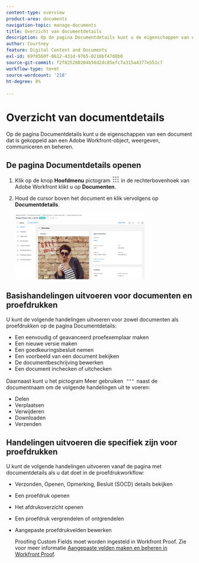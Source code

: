 ```yaml
---
content-type: overview
product-area: documents
navigation-topic: manage-documents
title: Overzicht van documentdetails
description: Op de pagina Documentdetails kunt u de eigenschappen van een document dat is gekoppeld aan een Adobe Workfront-object, weergeven, communiceren en beheren.
author: Courtney
feature: Digital Content and Documents
exl-id: 69f0560f-8612-431d-9765-0216bf47d8b0
source-git-commit: f2f825280204b56d2dc85efc7a315a4377e551c7
workflow-type: tm+mt
source-wordcount: '218'
ht-degree: 0%

---
```


# Overzicht van documentdetails

Op de pagina Documentdetails kunt u de eigenschappen van een document dat is gekoppeld aan een Adobe Workfront-object, weergeven, communiceren en beheren.

## De pagina Documentdetails openen

1. Klik op de knop **Hoofdmenu** pictogram ![](assets/main-menu-icon.png) in de rechterbovenhoek van Adobe Workfront klikt u op **Documenten**.

1. Houd de cursor boven het document en klik vervolgens op **Documentdetails**.

   ![](assets/document-details-350x179.png)

## Basishandelingen uitvoeren voor documenten en proefdrukken

U kunt de volgende handelingen uitvoeren voor zowel documenten als proefdrukken op de pagina Documentdetails:

* Een eenvoudig of geavanceerd proefexemplaar maken
* Een nieuwe versie maken
* Een goedkeuringsbesluit nemen
* Een voorbeeld van een document bekijken
* De documentbeschrijving bewerken
* Een document inchecken of uitchecken

Daarnaast kunt u het pictogram Meer gebruiken ![](assets/more-icon.png) naast de documentnaam om de volgende handelingen uit te voeren:

* Delen
* Verplaatsen
* Verwijderen
* Downloaden
* Verzenden

## Handelingen uitvoeren die specifiek zijn voor proefdrukken

U kunt de volgende handelingen uitvoeren vanaf de pagina met documentdetails als u dat doet in de proefdrukworkflow:

* Verzonden, Openen, Opmerking, Besluit (SOCD) details bekijken
* Een proefdruk openen
* Het afdrukoverzicht openen
* Een proefdruk vergrendelen of ontgrendelen
* Aangepaste proefdrukvelden bewerken

   Proofing Custom Fields moet worden ingesteld in Workfront Proof. Zie voor meer informatie [Aangepaste velden maken en beheren in Workfront Proof](../../workfront-proof/wp-acct-admin/account-settings/create-and-manage-custom-fields.md).
